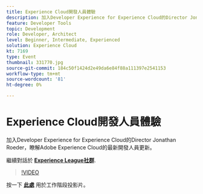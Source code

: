 ```yaml
---
title: Experience Cloud開發人員體驗
description: 加入Developer Experience for Experience Cloud的Director Jonathan Roeder，瞭解Adobe Experience Cloud的最新開發人員更新。 此工作階段為Adobe Developers Live內容事件的一部分。
feature: Developer Tools
topic: Development
role: Developer, Architect
level: Beginner, Intermediate, Experienced
solution: Experience Cloud
kt: 7169
type: Event
thumbnail: 331770.jpg
source-git-commit: 184c50f1424d2e49da6e84f88a111397e2541153
workflow-type: tm+mt
source-wordcount: '81'
ht-degree: 0%

---
```



# Experience Cloud開發人員體驗

加入Developer Experience for Experience Cloud的Director Jonathan Roeder，瞭解Adobe Experience Cloud的最新開發人員更新。

繼續對話於 **[Experience League社群](http://adobe.ly/36Yd3v6)**.

>[!VIDEO](https://video.tv.adobe.com/v/331770/?quality=12&learn=on&hidetitle=true)

按一下 **[此處](/help/adobe-developers-live/assets/developer-experience.pdf)** 用於工作階段投影片。
